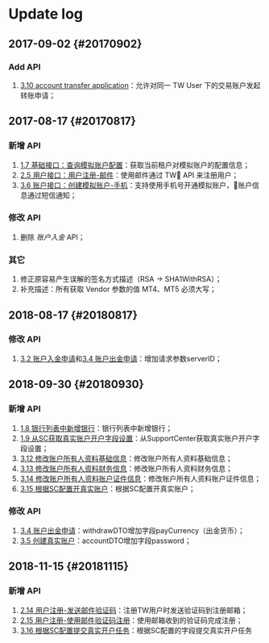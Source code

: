 # Update log

## 2017-09-02 {#20170902}

### Add API

1. [3.10 account transfer application](TradeAccountAPI.md#accountTransfer)：允许对同一 TW User 下的交易账户发起转账申请；

## 2017-08-17 {#20170817}

### 新增 API

1. [1.7 基础接口：查询模拟账户配置](methods.md#demotype)：获取当前租户对模拟账户的配置信息；
2. [2.5 用户接口：用户注册-邮件](TWUserAPI.md#registerbyemail)：使用邮件通过 TW API 来注册用户；
3. [3.6 账户接口：创建模拟账户-手机](TradeAccountAPI.md#opendemoaccount)：支持使用手机号开通模拟账户，账户信息通过短信通知；

### 修改 API

1. 删除 _账户入金_ API；

### 其它

1. 修正原容易产生误解的签名方式描述（RSA -&gt; SHA1WithRSA）；
2. 补充描述：所有获取 Vendor 参数的值 MT4、MT5 必须大写；

## 2018-08-17 {#20180817}

### 修改 API

1. [3.2 账户入金申请](TradeAccountAPI.md#depositApply)和[3.4 账户出金申请](TradeAccountAPI.md#withdraw)：增加请求参数serverID；


## 2018-09-30 {#20180930}
### 新增 API
1. [1.8 银行列表中新增银行](methods.md#bank)：银行列表中新增银行；
2. [1.9 从SC获取真实账户开户字段设置](methods.md#scField)：从SupportCenter获取真实账户开户字段设置；
3. [3.12 修改账户所有人资料基础信息](TradeAccountAPI.md#modifyBasicInfo)：修改账户所有人资料基础信息；
4. [3.13 修改账户所有人资料财务信息](TradeAccountAPI.md#modifyFinancialInfo)：修改账户所有人资料财务信息；
5. [3.14 修改账户所有人资料账户证件信息](TradeAccountAPI.md#modifyIdentityInfo)：修改账户所有人资料账户证件信息；
6. [3.15 根据SC配置开真实账户](TradeAccountAPI.md#scConfiguration)：根据SC配置开真实账户；

### 修改 API
1. [3.4 账户出金申请](TradeAccountAPI.md#withdraw)：withdrawDTO增加字段payCurrency（出金货币）；
2. [3.5 创建真实账户](TradeAccountAPI.md#openaccount)：accountDTO增加字段password；

## 2018-11-15 {#20181115}
### 新增 API
1. [2.14 用户注册-发送邮件验证码](TWUserAPI.md#getVerifiyCode)：注册TW用户时发送验证码到注册邮箱；
2. [2.15 用户注册-使用邮件验证码注册](TWUserAPI.md#useVerifiyCod)：使用邮箱收到的验证码完成注册；
3. [3.16 根据SC配置提交真实开户任务](TradeAccountAPI.md#openAccountTask)：根据SC配置的字段提交真实开户任务






















